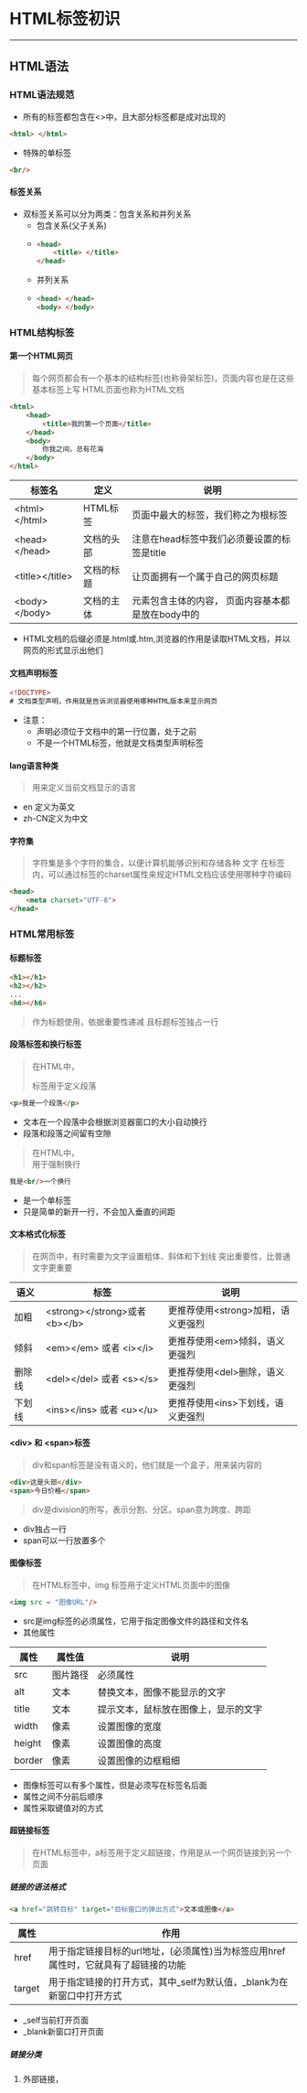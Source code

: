 # HTML标签初识  

---  

## HTML语法  

### HTML语法规范

- 所有的标签都包含在<>中，且大部分标签都是成对出现的
```html
<html> </html>
```  

- 特殊的单标签
```html
<br/>
```  

#### 标签关系

- 双标签关系可以分为两类：包含关系和并列关系
  - 包含关系(父子关系)
  - ```html
    <head> 
        <title> </title>
    </head>
    ```
  - 并列关系
  - ```html
    <head> </head>
    <body> </body>
    ```
  
### HTML结构标签  

#### 第一个HTML网页

> 每个网页都会有一个基本的结构标签(也称骨架标签)，页面内容也是在这些基本标签上写
> HTML页面也称为HTML文档

```html
<html>
    <head>
        <title>我的第一个页面</title>
    </head>
    <body>
        你我之间，总有花海
    </body>
</html>
```

| 标签名               | 定义 | 说明 | 
|-------------------| --- | --- | 
| \<html>\</html>   | HTML标签 | 页面中最大的标签，我们称之为根标签 | 
| \<head>\</head>   | 文档的头部 | 注意在head标签中我们必须要设置的标签是title | 
| \<title>\</title> | 文档的标题 | 让页面拥有一个属于自己的网页标题 | 
| \<body>\</body> | 文档的主体 | 元素包含主体的内容， 页面内容基本都是放在body中的 | 

- HTML文档的后缀必须是.html或.htm,浏览器的作用是读取HTML文档，并以网页的形式显示出他们

#### 文档声明标签
```html
<!DOCTYPE>
# 文档类型声明，作用就是告诉浏览器使用哪种HTML版本来显示网页
```
- 注意：
  - <!DOCTYPE> 声明必须位于文档中的第一行位置，处于<html>之前
  - <!DOCTYPE> 不是一个HTML标签，他就是文档类型声明标签
  
#### lang语言种类
> 用来定义当前文档显示的语言
- en 定义为英文
- zh-CN定义为中文

#### 字符集
> 字符集是多个字符的集合，以便计算机能够识别和存储各种 文字
> 在<head>标签内，可以通过<meta>标签的charset属性来规定HTML文档应该使用哪种字符编码
```html
<head>
    <meta charset="UTF-8">
</head>
```

### HTML常用标签

#### 标题标签
```html
<h1></h1>
<h2></h2>
...
<h6></h6>
```
> 作为标题使用，依据重要性递减
> 且标题标签独占一行

#### 段落标签和换行标签
> 在HTML中，<p>标签用于定义段落
```html
<p>我是一个段落</p>
```
- 文本在一个段落中会根据浏览器窗口的大小自动换行
- 段落和段落之间留有空隙

> 在HTML中，<br/>用于强制换行
```html
我是<br/>一个换行
```
- 是一个单标签
- 只是简单的新开一行，不会加入垂直的间距

#### 文本格式化标签
> 在网页中，有时需要为文字设置粗体、斜体和下划线
> 突出重要性，比普通文字更重要

| 语义 | 标签                    | 说明  | 
| --- |-----------------------|-----|
| 加粗 | \<strong>\</strong>或者 \<b>\</b> | 更推荐使用\<strong>加粗，语义更强烈 | 
| 倾斜 | \<em>\</em> 或者 \<i>\</i> | 更推荐使用\<em>倾斜，语义更强烈 | 
| 删除线 | \<del>\</del> 或者 \<s>\</s> | 更推荐使用\<del>删除，语义更强烈 | 
| 下划线 | \<ins>\</ins> 或者 \<u>\</u> | 更推荐使用\<ins>下划线，语义更强烈 | 


#### \<div> 和 \<span>标签

> div和span标签是没有语义的，他们就是一个盒子，用来装内容的

```html
<div>这是头部</div>
<span>今日价格</span>
```

> div是division的所写，表示分割、分区。span意为跨度、跨距 

- div独占一行
- span可以一行放置多个  

#### 图像标签
> 在HTML标签中，img 标签用于定义HTML页面中的图像
```html
<img src = "图像URL"/>
```
- src是img标签的必须属性，它用于指定图像文件的路径和文件名
- 其他属性  

| 属性 | 属性值 | 说明 |  
| --- | --- | --- |  
| src | 图片路径 | 必须属性 | 
| alt | 文本 | 替换文本，图像不能显示的文字 | 
| title | 文本 | 提示文本，鼠标放在图像上，显示的文字 | 
| width | 像素 | 设置图像的宽度 | 
| height | 像素 | 设置图像的高度 | 
| border | 像素 | 设置图像的边框粗细 | 

- 图像标签可以有多个属性，但是必须写在标签名后面
- 属性之间不分前后顺序
- 属性采取键值对的方式

#### 超链接标签
> 在HTML标签中，a标签用于定义超链接，作用是从一个网页链接到另一个页面

##### 链接的语法格式
```html
<a href="跳转目标" target="目标窗口的弹出方式">文本或图像</a>
```
| 属性 | 作用 | 
| --- | --- | 
| href | 用于指定链接目标的url地址，(必须属性)当为标签应用href属性时，它就具有了超链接的功能 | 
| target | 用于指定链接的打开方式，其中_self为默认值，_blank为在新窗口中打开方式 | 
- _self当前打开页面
- _blank新窗口打开页面

##### 链接分类
1. 外部链接，